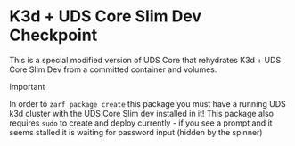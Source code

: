 # K3d + UDS Core Slim Dev Checkpoint

This is a special modified version of UDS Core that rehydrates K3d + UDS Core Slim Dev from a committed container and volumes.

> [!IMPORTANT]
> In order to `zarf package create` this package you must have a running UDS k3d cluster with the UDS Core Slim dev installed in it!  This package also requires `sudo` to create and deploy currently - if you see a prompt and it seems stalled it is waiting for password input (hidden by the spinner)
